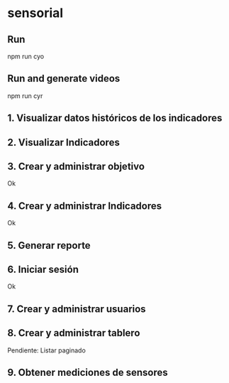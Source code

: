 # sensorial

## Run

npm run cyo

## Run and generate videos

npm run cyr

## 1. Visualizar datos históricos de los indicadores
## 2. Visualizar Indicadores
## 3. Crear y administrar objetivo
Ok
## 4. Crear y administrar Indicadores
Ok
## 5. Generar reporte
## 6. Iniciar sesión
Ok
## 7. Crear y administrar usuarios
## 8. Crear y administrar tablero
Pendiente: Listar paginado
## 9. Obtener mediciones de sensores
